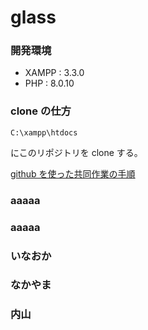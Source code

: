 # glass

### 開発環境

- XAMPP : 3.3.0
- PHP : 8.0.10

### clone の仕方

    C:\xampp\htdocs

にこのリポジトリを clone する。

[github を使った共同作業の手順](https://qiita.com/future_kame/items/9fa256aea09faa28b357)

### aaaaa

### aaaaa

### いなおか

### なかやま

### 内山